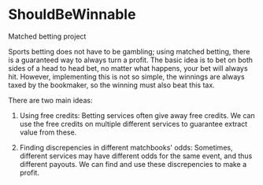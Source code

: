 # ShouldBeWinnable

Matched betting project 

Sports betting does not have to be gambling; using matched betting, there is a guaranteed way to always turn a profit.
The basic idea is to bet on both sides of a head to head bet, no matter what happens, your bet will always hit.
However, implementing this is not so simple, the winnings are always taxed by the bookmaker, so the winning must also beat this tax.

There are two main ideas:

1. Using free credits: 
Betting services often give away free credits. We can use the free credits on multiple different services to guarantee extract value from these.

2. Finding discrepencies in different matchbooks' odds:
Sometimes, different services may have different odds for the same event, and thus different payouts. We can find and use these discrepencies to make a profit.


